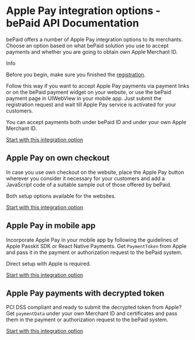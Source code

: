 # Apple Pay integration options - bePaid API Documentation
bePaid offers a number of Apple Pay integration options to its merchants. Choose an option based on what bePaid solution you use to accept payments and whether you are going to obtain own Apple Merchant ID.

Info

Before you begin, make sure you finished the [registration](https://docs.bepaid.by/en/payment_methods/apple_pay/registration/).

Follow this way if you want to accept Apple Pay payments via payment links or on the bePaid payment widget on your website, or use the bePaid payment page in UIWebView in your mobile app. Just submit the registration request and wait till Apple Pay service is activated for your customers.

You can accept payments both under bePaid ID and under your own Apple Merchant ID.

[Start with this integration option](https://docs.bepaid.by/en/payment_methods/apple_pay/integration/widget/)

Apple Pay on own checkout
-------------------------

In case you use own checkout on the website, place the Apple Pay button wherever you consider it necessary for your customers and add a JavaScript code of a suitable sample out of those offered by bePaid.

Both setup options available for the websites.

[Start with this integration option](https://docs.bepaid.by/en/payment_methods/apple_pay/integration/owncheckout/)

Apple Pay in mobile app
-----------------------

Incorporate Apple Pay in your mobile app by following the guidelines of Apple Passkit SDK or React Native Payments. Get `PaymentToken` from Apple and pass it in the payment or authorization request to the bePaid system.

Direct setup with Apple is required.

[Start with this integration option](https://docs.bepaid.by/en/payment_methods/apple_pay/integration/mobapp/)

Apple Pay payments with decrypted token
---------------------------------------

PCI DSS compliant and ready to submit the decrypted token from Apple? Get `paymentData` under your own Merchant ID and certificates and pass them in the payment or authorization request to the bePaid system.

[Start with this integration option](https://docs.bepaid.by/en/payment_methods/apple_pay/integration/decryptedtoken/)